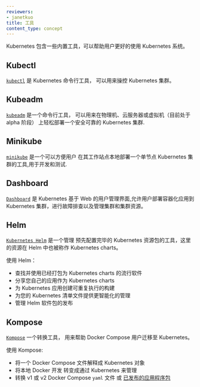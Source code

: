 ```yaml
---
reviewers:
- janetkuo
title: 工具
content_type: concept
---
```


<!--
reviewers:
- janetkuo
title: Tools
content_type: concept
-->

<!--
Kubernetes contains several built-in tools to help you work with the Kubernetes system.
-->
<!-- overview -->
Kubernetes 包含一些内置工具，可以帮助用户更好的使用 Kubernetes 系统。

<!-- body -->
## Kubectl

<!--
[`kubectl`](/docs/tasks/tools/install-kubectl/) is the command line tool for Kubernetes. It controls the Kubernetes cluster manager.
-->
[`kubectl`](/zh/docs/tasks/tools/install-kubectl/) 是 Kubernetes 命令行工具，
可以用来操控 Kubernetes 集群。

## Kubeadm

<!--
[`kubeadm`](/docs/setup/production-environment/tools/kubeadm/install-kubeadm/) is the command line tool for easily provisioning a secure Kubernetes cluster on top of physical or cloud servers or virtual machines (currently in alpha).
-->
[`kubeadm`](/zh/docs/setup/production-environment/tools/kubeadm/install-kubeadm/) 是一个命令行工具，
可以用来在物理机、云服务器或虚拟机（目前处于 alpha 阶段）
上轻松部署一个安全可靠的 Kubernetes 集群.

## Minikube

<!--
[`minikube`](https://minikube.sigs.k8s.io/docs/) is a tool that makes it
easy to run a single-node Kubernetes cluster locally on your workstation for
development and testing purposes.
-->
[`minikube`](https://minikube.sigs.k8s.io/docs/) 是一个可以方便用户
在其工作站点本地部署一个单节点 Kubernetes 集群的工具,用于开发和测试.

## Dashboard

<!--
[`Dashboard`](/docs/tasks/access-application-cluster/web-ui-dashboard/), the web-based user interface of Kubernetes, allows you to deploy containerized applications
to a Kubernetes cluster, troubleshoot them, and manage the cluster and its resources itself.
-->
[`Dashboard`](/zh/docs/tasks/access-application-cluster/web-ui-dashboard/) 
是 Kubernetes 基于 Web 的用户管理界面,允许用户部署容器化应用到 Kubernetes
集群，进行故障排查以及管理集群和集群资源。

## Helm

<!--
[`Kubernetes Helm`](https://github.com/kubernetes/helm) is a tool for managing packages of pre-configured
Kubernetes resources, aka Kubernetes charts.
-->
[`Kubernetes Helm`](https://github.com/kubernetes/helm) 是一个管理
预先配置完毕的 Kubernetes 资源包的工具，这里的资源在 Helm 中也被称作
Kubernetes charts。

<!--
Use Helm to:

* Find and use popular software packaged as Kubernetes charts
* Share your own applications as Kubernetes charts
* Create reproducible builds of your Kubernetes applications
* Intelligently manage your Kubernetes manifest files
* Manage releases of Helm packages
-->
使用 Helm：

* 查找并使用已经打包为 Kubernetes charts 的流行软件
* 分享您自己的应用作为 Kubernetes charts
* 为 Kubernetes 应用创建可重复执行的构建
* 为您的 Kubernetes 清单文件提供更智能化的管理
* 管理 Helm 软件包的发布

## Kompose

<!--
[`Kompose`](https://github.com/kubernetes/kompose) is a tool to help Docker Compose users move to Kubernetes.
-->
[`Kompose`](https://github.com/kubernetes/kompose) 一个转换工具，
用来帮助 Docker Compose 用户迁移至 Kubernetes。

<!--
Use Kompose to:

* Translate a Docker Compose file into Kubernetes objects
* Go from local Docker development to managing your application via Kubernetes
* Convert v1 or v2 Docker Compose `yaml` files or [Distributed Application Bundles](https://docs.docker.com/compose/bundles/)
-->
使用 Kompose:

* 将一个 Docker Compose 文件解释成 Kubernetes 对象
* 将本地 Docker 开发 转变成通过 Kubernetes 来管理
* 转换 v1 或 v2 Docker Compose `yaml` 文件 或
  [已发布的应用程序包](https://docs.docker.com/compose/bundles/)

